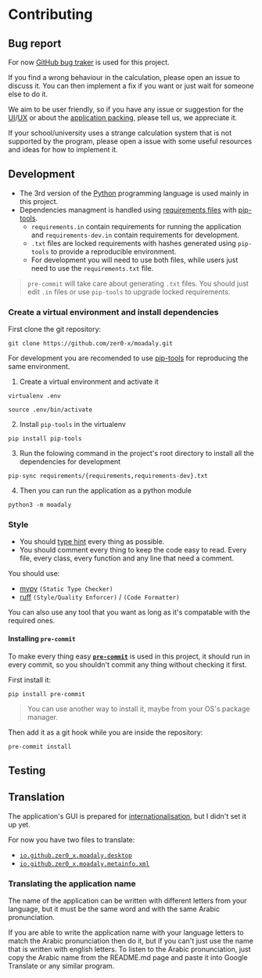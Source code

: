 # Contributing

## Bug report
For now [GitHub bug traker](https://github.com/zer0-x/moadaly/issues) is used for this project.

If you find a wrong behaviour in the calculation, please open an issue to discuss it. You can then implement a fix if you want or just wait for someone else to do it.

We aim to be user friendly, so if you have any issue or suggestion for the [UI](https://en.wikipedia.org/wiki/User_interface_design)/[UX](https://en.wikipedia.org/wiki/User_experience_design) or about the [application packing](https://en.wikipedia.org/wiki/Package_(package_management_system)), please tell us, we appreciate it.

If your school/university uses a strange calculation system that is not supported by the program, please open a issue with some useful resources and ideas for how to implement it.

## Development
- The 3rd version of the [Python](https://en.wikipedia.org/wiki/Python_(programming_language)) programming language is used mainly in this project.
- Dependencies managment is handled using [requirements files](requirements) with [pip-tools](https://pip-tools.rtfd.io/).
    - `requirements.in` contain requirements for running the application and `requirements-dev.in` contain requirements for development.
    - `.txt` files are locked requirements with hashes generated using `pip-tools` to provide a reproducible environment.
    - For development you will need to use both files, while users just need to use the `requirements.txt` file.

>    `pre-commit` will take care about generating `.txt` files. You should just edit `.in` files or use `pip-tools` to upgrade locked requirements.

### Create a virtual environment and install dependencies
First clone the git repository:
```
git clone https://github.com/zer0-x/moadaly.git
```

For development you are recomended to use [pip-tools](https://pip-tools.rtfd.io/) for reproducing the same environment.
1. Create a virtual environment and activate it
```shell
virtualenv .env

source .env/bin/activate
```
2. Install `pip-tools` in the virtualenv
```shell
pip install pip-tools
```
3. Run the folowing command in the project's root directory to install all the dependencies for development
```shell
pip-sync requirements/{requirements,requirements-dev}.txt
```
4. Then you can run the application as a python module
```shell
python3 -m moadaly
```

### Style
- You should [type hint](https://docs.python.org/3/library/typing.html) every thing as possible.
- You should comment every thing to keep the code easy to read. Every file, every class, every function and any line that need a comment.

You should use:
- [mypy](http://www.mypy-lang.org/) `(Static Type Checker)`
- [ruff](https://github.com/astral-sh/ruff) `(Style/Quality Enforcer)` / `(Code Formatter)`

You can also use any tool that you want as long as it's compatable with the required ones.

#### Installing `pre-commit`
To make every thing easy [**`pre-commit`**](https://pre-commit.com/) is used in this project, it should run in every commit, so you shouldn't commit any thing without checking it first.

First install it:
```shell
pip install pre-commit
```

> You can use another way to install it, maybe from your OS's package manager.


Then add it as a git hook while you are inside the repository:
```shell
pre-commit install
```

## Testing

## Translation
The application's GUI is prepared for [internationalisation](https://en.wikipedia.org/wiki/Internationalization_and_localization), but I didn't set it up yet.

For now you have two files to translate:
- [`io.github.zer0_x.moadaly.desktop`](https://github.com/zer0-x/moadaly/blob/main/io.github.zer0_x.moadaly.desktop)
- [`io.github.zer0_x.moadaly.metainfo.xml`](https://github.com/zer0-x/moadaly/blob/main/io.github.zer0_x.moadaly.metainfo.xml)

### Translating the application name
The name of the application can be written with different letters from your language, but it must be the same word and with the same Arabic pronunciation.

If you are able to write the application name with your language letters to match the Arabic pronunciation then do it, but if you can't just use the name that is written with english letters.
To listen to the Arabic pronunciation, just copy the Arabic name from the README.md page and paste it into Google Translate or any similar program.
